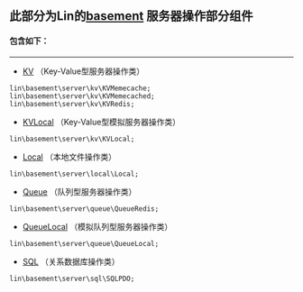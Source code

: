 此部分为Lin的[basement](https://github.com/linlanye/basement) 服务器操作部分组件
---

#### 包含如下：
---


* [KV](basement_server/kv/KV.md) （Key-Value型服务器操作类）
```
lin\basement\server\kv\KVMemecache;
lin\basement\server\kv\KVMemecached;
lin\basement\server\kv\KVRedis;
```

* [KVLocal](basement_server/kv/KVLocal.md) （Key-Value型模拟服务器操作类）
```
lin\basement\server\kv\KVLocal;
```

* [Local](basement_server/local/Local.md)  （本地文件操作类）
```
lin\basement\server\local\Local;
```

* [Queue](basement_server/queue/Queue.md)   （队列型服务器操作类）
```
lin\basement\server\queue\QueueRedis;
```

* [QueueLocal](basement_server/queue/QueueLocal.md) （模拟队列型服务器操作类）
```
lin\basement\server\queue\QueueLocal;
```

* [SQL](basement_server/sql/SQLPDO.md) （关系数据库操作类）
```
lin\basement\server\sql\SQLPDO;
```